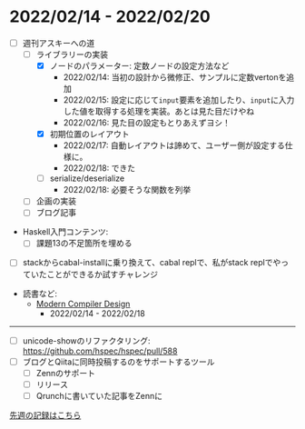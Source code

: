 # 2022/02/14 - 2022/02/20

- [ ] 週刊アスキーへの道
    - [ ] ライブラリーの実装
        - [x] ノードのパラメーター: 定数ノードの設定方法など
            - 2022/02/14: 当初の設計から微修正、サンプルに定数vertonを追加
            - 2022/02/15: 設定に応じて`input`要素を追加したり、`input`に入力した値を取得する処理を実装。あとは見た目だけやね
            - 2022/02/16: 見た目の設定もとりあえずヨシ！
        - [x] 初期位置のレイアウト
            - 2022/02/17: 自動レイアウトは諦めて、ユーザー側が設定する仕様に。
            - 2022/02/18: できた
        - [ ] serialize/deserialize
            - 2022/02/18: 必要そうな関数を列挙
    - [ ] 企画の実装
    - [ ] ブログ記事
- Haskell入門コンテンツ:
    - [ ] 課題13の不足箇所を埋める
- [ ] stackからcabal-installに乗り換えて、cabal replで、私がstack replでやっていたことができるか試すチャレンジ
- 読書など:
    - [Modern Compiler Design](https://www.springer.com/jp/book/9781461446989)
        - 2022/02/14 - 2022/02/18

------

- [ ] unicode-showのリファクタリング: <https://github.com/hspec/hspec/pull/588>
- [ ] ブログとQiitaに同時投稿するのをサポートするツール
    - [ ] Zennのサポート
    - [ ] リリース
    - [ ] Qrunchに書いていた記事をZennに

[先週の記録はこちら](https://github.com/igrep/daily-commits/blob/5670334f16b7fdf9748a24f144cccb2ed3d6819d/yesterday.md)
